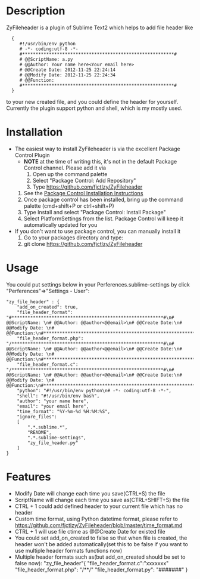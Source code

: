 # Description

ZyFileheader is a plugin of Sublime Text2 which helps to add file header like 

      {
         #!/usr/bin/env python
         # -*- coding:utf-8 -*-
         #*********************************************************#
         # @@ScriptName: a.py
         # @@Author: Your name here<Your email here>
         # @@Create Date: 2012-11-25 22:24:14
         # @@Modify Date: 2012-11-25 22:24:34
         # @@Function:
         #*********************************************************#
      }

to your new created file, and you could define the header for yourself. Currently the plugin support python and shell, which is my mostly used.

# Installation

* The easiest way to install ZyFileheader is via the excellent Package Control Plugin
    * **NOTE** at the time of writing this, it's not in the default Package Control channel. Please add it via
        1. Open up the command palette
        2. Select "Package Control: Add Repository"
        3. Type https://github.com/fjctlzy/ZyFileheader
    1. See the [Package Control Installation Instructions](http://wbond.net/sublime_packages/package_control/installation)
    2. Once package control has been installed, bring up the command palette (cmd+shift+P or ctrl+shift+P)
    3. Type Install and select "Package Control: Install Package"
    4. Select PlatformSettings from the list. Package Control will keep it automatically updated for you
* If you don't want to use package control, you can manually install it
    1. Go to your packages directory and type:
    2.    git clone https://github.com/fjctlzy/ZyFileheader

# Usage

You could put settings below in your Perferences.sublime-settings by click "Perferences"=>"Settings - User": 

    "zy_file_header" : {
        "add_on_created": true,
        "file_header_format": "#*********************************************************#\n# @@ScriptName: \n# @@Author: @@author<@@email>\n# @@Create Date:\n# @@Modify Date: \n# @@Function:\n#*********************************************************#",
        "file_header_format.php": "/*********************************************************#\n# @@ScriptName: \n# @@Author: @@author<@@email>\n# @@Create Date:\n# @@Modify Date: \n# @@Function:\n#*********************************************************/",
        "file_header_format.c": "/*********************************************************#\n# @@ScriptName: \n# @@Author: @@author<@@email>\n# @@Create Date:\n# @@Modify Date: \n# @@Function:\n#*********************************************************/",
        "python": "#!/usr/bin/env python\n# -*- coding:utf-8 -*-",
        "shell": "#!/usr/bin/env bash",
        "author": "your name here",
        "email": "your email here",
        "time_format": "%Y-%m-%d %H:%M:%S",
        "ignore_files":
        [
            ".*.sublime.*",
            "README",
            ".*.sublime-settings",
            "zy_file_header.py"
        ]
    }

# Features
* Modify Date will change each time you save(CTRL+S) the file
* ScriptName will change each time you save as(CTRL+SHIFT+S) the file
* CTRL + 1 could add defined header to your current file which has no header
* Custom time format, using Python datetime format, please refer to https://github.com/fjctlzy/ZyFileheader/blob/master/time_format.md
* CTRL + 1 will use file ctime as @@Create Date for existed file
* You could set add_on_created to false so that when file is created, the header won't be added automatically(set this to be false if you want to use multiple header formats functions now)
* Multiple header formats such as(but add_on_created should be set to false now):
        "zy_file_header"{
            "file_header_format.c":"xxxxxxx"
            "file_header_format.php": "/**/"
            "file_header_format.py": "#######"
        }
    